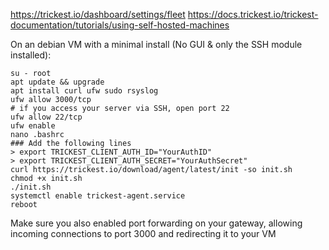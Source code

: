https://trickest.io/dashboard/settings/fleet
https://docs.trickest.io/trickest-documentation/tutorials/using-self-hosted-machines

On an debian VM with a minimal install (No GUI & only the SSH module installed): 

```
su - root
apt update && upgrade
apt install curl ufw sudo rsyslog
ufw allow 3000/tcp
# if you access your server via SSH, open port 22
ufw allow 22/tcp
ufw enable
nano .bashrc
### Add the following lines
> export TRICKEST_CLIENT_AUTH_ID="YourAuthID"
> export TRICKEST_CLIENT_AUTH_SECRET="YourAuthSecret"
curl https://trickest.io/download/agent/latest/init -so init.sh
chmod +x init.sh
./init.sh
systemctl enable trickest-agent.service
reboot
```

Make sure you also enabled port forwarding on your gateway, allowing incoming connections to port 3000 and redirecting it to your VM

